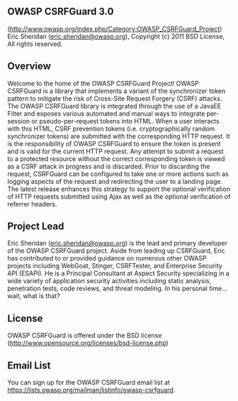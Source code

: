 ## OWASP CSRFGuard 3.0

(http://www.owasp.org/index.php/Category:OWASP_CSRFGuard_Project)
Eric Sheridan (eric.sheridan@owasp.org), Copyright (c) 2011
BSD License, All rights reserved.

## Overview

Welcome to the home of the OWASP CSRFGuard Project! OWASP CSRFGuard is a library that implements
a variant of the synchronizer token pattern to mitigate the risk of Cross-Site Request Forgery
(CSRF) attacks. The OWASP CSRFGuard library is integrated through the use of a JavaEE Filter and
exposes various automated and manual ways to integrate per-session or pseudo-per-request tokens
into HTML. When a user interacts with this HTML, CSRF prevention tokens (i.e. cryptographically
random synchronizer tokens) are submitted with the corresponding HTTP request. It is the
responsibility of OWASP CSRFGuard to ensure the token is present and is valid for the current HTTP
request. Any attempt to submit a request to a protected resource without the correct corresponding
token is viewed as a CSRF attack in progress and is discarded. Prior to discarding the request,
CSRFGuard can be configured to take one or more actions such as logging aspects of the request and
redirecting the user to a landing page. The latest release enhances this strategy to support the
optional verification of HTTP requests submitted using Ajax as well as the optional verification
of referrer headers.

## Project Lead

Eric Sheridan (eric.sheridan@owasp.org) is the lead and primary developer of the OWASP CSRFGuard
project. Aside from leading up CSRFGuard, Eric has contributed to or provided guidance
on numerous other OWASP projects including WebGoat, Stinger, CSRFTester, and Enterprise Security
API (ESAPI). He is a Principal Consultant at Aspect Security specializing in a wide variety of
application security activities including static analysis, penetration tests, code reviews, and
threat modeling. In his personal time... wait, what is that?

## License

OWASP CSRFGuard is offered under the BSD license (http://www.opensource.org/licenses/bsd-license.php)

## Email List

You can sign up for the OWASP CSRFGuard email list at https://lists.owasp.org/mailman/listinfo/owasp-csrfguard.
